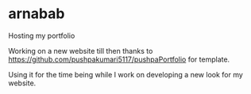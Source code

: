 # arnabab
Hosting my portfolio

Working on a new website till then thanks to https://github.com/pushpakumari5117/pushpaPortfolio for template.

Using it for the time being while I work on developing a new look for my website.
